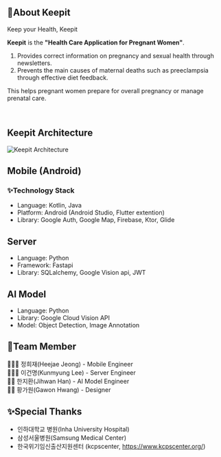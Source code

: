 ## 📖About Keepit
Keep your Health, Keepit

**Keepit** is the **"Health Care Application for Pregnant Women"**.
<br/>
1. Provides correct information on pregnancy and sexual health through newsletters.
2. Prevents the main causes of maternal deaths such as preeclampsia through effective diet feedback.

This helps pregnant women prepare for overall pregnancy or manage prenatal care.

<br/>

## Keepit Architecture
![Keepit Architecture](https://github.com/GU1D4NC3/.github/assets/47102119/8160a4f4-2b5e-4f8c-933c-051b9278df82)



## Mobile (Android)
### ✨Technology Stack
- Language: Kotlin, Java
- Platform: Android (Android Studio, Flutter extention)
- Library: Google Auth, Google Map, Firebase, Ktor, Glide

## Server
- Language: Python
- Framework: Fastapi
- Library: SQLalchemy, Google Vision api, JWT
## AI Model
- Language: Python
- Library: Google Cloud Vision API
- Model: Object Detection, Image Annotation

## 🚩Team Member
👩🏻‍💻 정희재(Heejae Jeong) - Mobile Engineer
<br/>
👨🏻‍💻 이건명(Kunmyung Lee) - Server Engineer
<br/>
👨‍💻 한지환(Jihwan Han) - AI Model Engineer
<br/>
👩‍🚀 황가원(Gawon Hwang) - Designer
<br/>

## ✨Special Thanks
- 인하대학교 병원(Inha University Hospital)
- 삼성서울병원(Samsung Medical Center)
- 한국위기임신출산지원센터 (kcpscenter, https://www.kcpscenter.org/)


